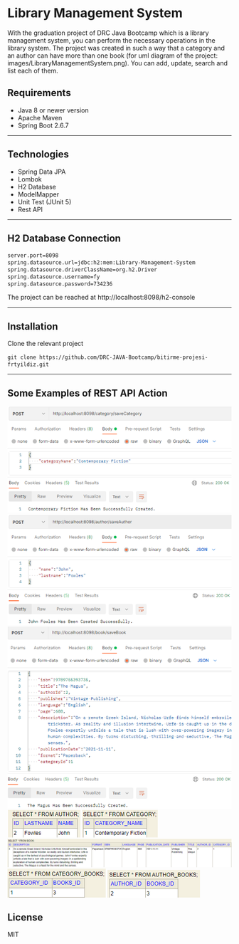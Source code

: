 # Library Management System

With the graduation project of DRC Java Bootcamp which is a library management system, you can perform the necessary operations in the library system. The project was created in such a way that a category and an author can have more than one book (for uml diagram of the project: images/LibraryManagementSystem.png). You can add, update, search and list each of them.

## Requirements

* Java 8 or newer version
* Apache Maven
* Spring Boot 2.6.7
-----
## Technologies
* Spring Data JPA
* Lombok
* H2 Database
* ModelMapper
* Unit Test (JUnit 5)
* Rest API
-----
## H2 Database Connection
```
server.port=8098
spring.datasource.url=jdbc:h2:mem:Library-Management-System
spring.datasource.driverClassName=org.h2.Driver
spring.datasource.username=fy
spring.datasource.password=734236
```
The project can be reached at http://localhost:8098/h2-console

-----
## Installation
Clone the relevant project
```
git clone https://github.com/DRC-JAVA-Bootcamp/bitirme-projesi-frtyildiz.git
```
-----
## Some Examples of REST API Action

<img src="https://github.com/DRC-JAVA-Bootcamp/bitirme-projesi-frtyildiz/blob/main/images/1.png">
<img src="https://github.com/DRC-JAVA-Bootcamp/bitirme-projesi-frtyildiz/blob/main/images/2.png">
<img src="https://github.com/DRC-JAVA-Bootcamp/bitirme-projesi-frtyildiz/blob/main/images/3.png">
<img src="https://github.com/DRC-JAVA-Bootcamp/bitirme-projesi-frtyildiz/blob/main/images/4.png">
<img src="https://github.com/DRC-JAVA-Bootcamp/bitirme-projesi-frtyildiz/blob/main/images/5.png">
<img src="https://github.com/DRC-JAVA-Bootcamp/bitirme-projesi-frtyildiz/blob/main/images/6.png">
<img src="https://github.com/DRC-JAVA-Bootcamp/bitirme-projesi-frtyildiz/blob/main/images/7.png">
<img src="https://github.com/DRC-JAVA-Bootcamp/bitirme-projesi-frtyildiz/blob/main/images/8.png">

## License
MIT


